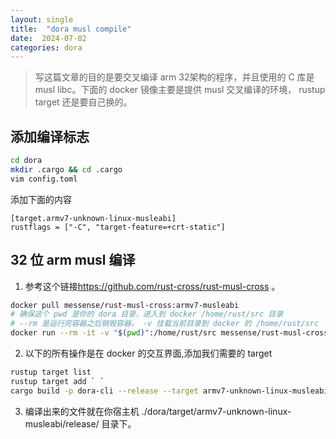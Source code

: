 ```yaml
---
layout: single
title:  "dora musl compile"
date:  2024-07-02
categories: dora
---
```


> 写这篇文章的目的是要交叉编译 arm 32架构的程序，并且使用的 C 库是 musl libc。下面的 docker 镜像主要是提供 musl 交叉编译的环境， rustup target 还是要自己换的。

## 添加编译标志
```bash
cd dora
mkdir .cargo && cd .cargo
vim config.toml
```
添加下面的内容
```
[target.armv7-unknown-linux-musleabi]
rustflags = ["-C", "target-feature=+crt-static"]
```

## 32 位 arm musl 编译

1. 参考这个链接<https://github.com/rust-cross/rust-musl-cross> 。

```bash
docker pull messense/rust-musl-cross:armv7-musleabi
# 确保这个 pwd 是你的 dora 目录，进入到 docker /home/rust/src 目录
# --rm 是运行完容器之后销毁容器， -v 挂载当前目录到 docker 的 /home/rust/src
docker run --rm -it -v "$(pwd)":/home/rust/src messense/rust-musl-cross:armv7-musleabi bash
```

2. 以下的所有操作是在 docker 的交互界面,添加我们需要的 target

```bash
rustup target list
rustup target add ` `
cargo build -p dora-cli --release --target armv7-unknown-linux-musleabi
```

3. 编译出来的文件就在你宿主机 ./dora/target/armv7-unknown-linux-musleabi/release/ 目录下。
